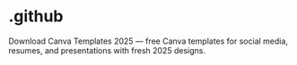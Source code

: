 # .github
Download Canva Templates 2025 — free Canva templates for social media, resumes, and presentations with fresh 2025 designs.
